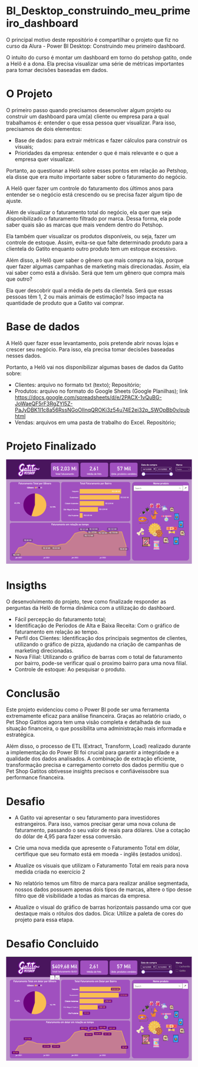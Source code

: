 # Bl_Desktop_construindo_meu_primeiro_dashboard

O principal motivo deste repositório é compartilhar o projeto que fiz no curso da Alura - Power BI Desktop: Construindo meu primeiro dashboard.

O intuito do curso é montar um dashboard em torno do petshop gatito, onde a Helô é a dona. Ela precisa visualizar uma série de métricas importantes para tomar decisões baseadas em dados.

# O Projeto

O primeiro passo quando precisamos desenvolver algum projeto ou construir um dashboard para um(a) cliente ou empresa para a qual trabalhamos é: entender o que essa pessoa quer visualizar.
Para isso, precisamos de dois elementos:
 - Base de dados: para extrair métricas e fazer cálculos para construir os visuais;
 - Prioridades da empresa: entender o que é mais relevante e o que a empresa quer visualizar.

Portanto, ao questionar a Helô sobre esses pontos em relação ao Petshop, ela disse que era muito importante saber sobre o faturamento do negócio.

A Helô quer fazer um controle do faturamento dos últimos anos para entender se o negócio está crescendo ou se precisa fazer algum tipo de ajuste.

Além de visualizar o faturamento total do negócio, ela quer que seja disponibilizado o faturamento filtrado por marca. Dessa forma, ela pode saber quais são as marcas que mais vendem dentro do Petshop.

Ela também quer visualizar os produtos disponíveis, ou seja, fazer um controle de estoque. Assim, evita-se que falte determinado produto para a clientela do Gatito enquanto outro produto tem um estoque excessivo.

Além disso, a Helô quer saber o gênero que mais compra na loja, porque quer fazer algumas campanhas de marketing mais direcionadas. Assim, ela vai saber como está a divisão. Será que tem um gênero que compra mais que outro?

Ela quer descobrir qual a média de pets da clientela. Será que essas pessoas têm 1, 2 ou mais animais de estimação? Isso impacta na quantidade de produto que a Gatito vai comprar.

# Base de dados

A Helô quer fazer esse levantamento, pois pretende abrir novas lojas e crescer seu negócio. Para isso, ela precisa tomar decisões baseadas nesses dados.

Portanto, a Helô vai nos disponibilizar algumas bases de dados da Gatito sobre:

 - Clientes: arquivo no formato txt (texto); Repositório;
 - Produtos: arquivo no formato do Google Sheets (Google Planilhas); link https://docs.google.com/spreadsheets/d/e/2PACX-1vQuBG-JoWaeQF5rF3RgZYl5Z-PaJyDBK1I1c8a56RssNGoOlInqQROKi3z54u74E2ei32p_SWOpBb0v/pubhtml
 - Vendas: arquivos em uma pasta de trabalho do Excel. Repositório;

# Projeto Finalizado

[![DashBoard](Dashboard_gatitos.png)](https://app.powerbi.com/view?r=eyJrIjoiNmMyN2M2ZGQtMzE5Yi00YTRmLTk5ZGUtM2EzMzkwZDJjNWNmIiwidCI6IjdiODU0ZGI2LTVjMDAtNDg2Zi04MWI2LTMyZTEwZjYzMWIwMyIsImMiOjZ9)

# Insigths

O desenvolvimento do projeto, teve como finalizade responder as perguntas da Helô de forma dinâmica com a utilização do dashboard.

- Fácil percepção do faturamento total;
- Identificação de Períodos de Alta e Baixa Receita: Com o gráfico de faturamento em relação ao tempo.
- Perfil dos Clientes: Identificação dos principais segmentos de clientes, utilizando o gráfico de pizza, ajudando na criação de campanhas de marketing direcionadas.
- Nova Filial: Utilizando o gráfico de barras com o total de faturamento por bairro, pode-se verificar qual o proximo bairro para uma nova filial.
- Controle de estoque: Ao pesquisar o produto.

# Conclusão

Este projeto evidenciou como o Power BI pode ser uma ferramenta extremamente eficaz para análise financeira. Graças ao relatório criado, o Pet Shop Gatitos agora tem uma visão completa e detalhada de sua situação financeira, o que possibilita uma administração mais informada e estratégica.

Além disso, o processo de ETL (Extract, Transform, Load) realizado durante a implementação do Power BI foi crucial para garantir a integridade e a qualidade dos dados analisados. A combinação de extração eficiente, transformação precisa e carregamento correto dos dados permitiu que o Pet Shop Gatitos obtivesse insights precisos e confiáveis ​​sobre sua performance financeira.

# Desafio

- A Gatito vai apresentar o seu faturamento para investidores estrangeiros. Para isso, vamos precisar gerar uma nova coluna de faturamento, passando o seu valor de reais para dólares. Use a cotação do dólar de 4,95 para fazer essa conversão.

- Crie uma nova medida que apresente o Faturamento Total em dólar, certifique que seu formato está em moeda - inglês (estados unidos).

- Atualize os visuais que utilizam o Faturamento Total em reais para nova medida criada no exercício 2

- No relatório temos um filtro de marca para realizar análise segmentada, nossos dados possuem apenas dois tipos de marcas, altere o tipo desse filtro que dê visibilidade a todas as marcas da empresa.

- Atualize o visual do gráfico de barras horizontais passando uma cor que destaque mais o rótulos dos dados. Dica: Utilize a paleta de cores do projeto para essa etapa.

# Desafio Concluido

[![DashBoard](Desafio_dashboard_gatitos.png)](https://app.powerbi.com/view?r=eyJrIjoiZDExMGMwMDMtODRiNS00ZTFkLTg0NzAtY2I4Y2EzMGVjN2UyIiwidCI6IjQ0ZmEzMGM4LTQzYTctNDAxNy04MDJlLTE2ZTQ4OGI0ZWZlNyJ9)